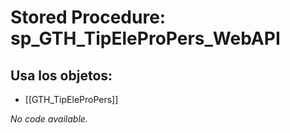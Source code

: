 # Stored Procedure: sp_GTH_TipEleProPers_WebAPI

## Usa los objetos:
- [[GTH_TipEleProPers]]

*No code available.*
